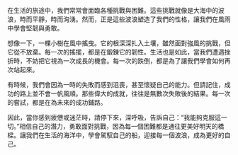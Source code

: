 在生活的旅途中，我們常常會面臨各種挑戰與困難。這些挑戰就像是大海中的波浪，時而平靜，時而洶湧。然而，正是這些波浪塑造了我們的性格，讓我們在風雨中學會堅韌與勇敢。

想像一下，一棵小樹在風中搖曳。它的根深深扎入土壤，雖然面對強風的挑戰，但它從不放棄。每一次的搖擺，都是在鍛鍊它的韌性。生活也是如此，當我們遭遇挫折時，不妨把它視為一次成長的機會。每一次的跌倒，都是為了讓我們學會如何再次站起來。

有時候，我們會因為一時的失敗而感到沮喪，甚至懷疑自己的能力。但請記住，成功的路上並不會一帆風順。那些偉大的成就，往往是無數次失敗後的結果。每一次的嘗試，都是在為未來的成功鋪路。

因此，當你感到疲憊或迷茫時，請停下來，深呼吸，告訴自己：“我能夠克服這一切。”相信自己的潛力，勇敢面對挑戰，因為每一個困難都是通往更美好明天的橋樑。讓我們在生活的海洋中，學會駕馭自己的船，迎接每一個波浪，成為更好的自己。